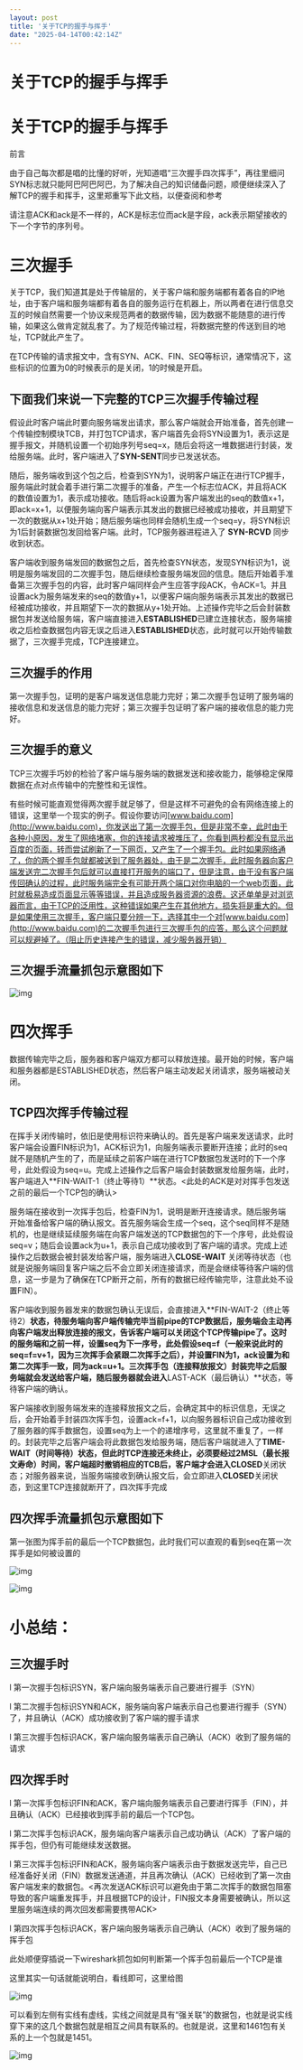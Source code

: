 ```yaml
---
layout: post
title: '关于TCP的握手与挥手'
date: "2025-04-14T00:42:14Z"
---
```

关于TCP的握手与挥手
===========

关于TCP的握手与挥手
===========

前言

由于自己每次都是唱的比懂的好听，光知道唱“三次握手四次挥手”，再往里细问SYN标志就只能阿巴阿巴阿巴，为了解决自己的知识储备问题，顺便继续深入了解TCP的握手和挥手，这里郑重写下此文档，以便查阅和参考

请注意ACK和ack是不一样的，ACK是标志位而ack是字段，ack表示期望接收的下一个字节的序列号。

三次握手
====

关于TCP，我们知道其是处于传输层的，关于客户端和服务端都有着各自的IP地址，由于客户端和服务端都有着各自的服务运行在机器上，所以两者在进行信息交互的时候自然需要一个协议来规范两者的数据传输，因为数据不能随意的进行传输，如果这么做肯定就乱套了。为了规范传输过程，将数据完整的传送到目的地址，TCP就此产生了。

在TCP传输的请求报文中，含有SYN、ACK、FIN、SEQ等标识，通常情况下，这些标识的位置为0的时候表示的是关闭，1的时候是开启。

下面我们来说一下完整的TCP三次握手传输过程
----------------------

​ 假设此时客户端此时要向服务端发出请求，那么客户端就会开始准备，首先创建一个传输控制模块TCB，并打包TCP请求，客户端首先会将SYN设置为1，表示这是握手报文，并随机设置一个初始序列号seq=x，随后会将这一堆数据进行封装，发给服务端。此时，客户端进入了**SYN-SENT**同步已发送状态。

​ 随后，服务端收到这个包之后，检查到SYN为1，说明客户端正在进行TCP握手，服务端此时就会着手进行第二次握手的准备，产生一个标志位ACK，并且将ACK的数值设置为1，表示成功接收。随后将ack设置为客户端发出的seq的数值x+1，即ack=x+1，以便服务端向客户端表示其发出的数据已经被成功接收，并且期望下一次的数据从x+1处开始；随后服务端也同样会随机生成一个seq=y，将SYN标识为1后封装数据包发回给客户端。此时，TCP服务器进程进入了 **SYN-RCVD** 同步收到状态。

​ 客户端收到服务端发回的数据包之后，首先检查SYN状态，发现SYN标识为1，说明是服务端发回的二次握手包，随后继续检查服务端发回的信息。随后开始着手准备第三次握手包的内容，此时客户端同样会产生应答字段ACK，令ACK=1。并且设置ack为服务端发来的seq的数值y+1，以便客户端向服务端表示其发出的数据已经被成功接收，并且期望下一次的数据从y+1处开始。上述操作完毕之后会封装数据包并发送给服务端，客户端直接进入**ESTABLISHED**已建立连接状态，服务端接收之后检查数据包内容无误之后进入**ESTABLISHED**状态，此时就可以开始传输数据了，三次握手完成，TCP连接建立。

三次握手的作用
-------

第一次握手包，证明的是客户端发送信息能力完好；第二次握手包证明了服务端的接收信息和发送信息的能力完好；第三次握手包证明了客户端的接收信息的能力完好。

三次握手的意义
-------

TCP三次握手巧妙的检验了客户端与服务端的数据发送和接收能力，能够稳定保障数据在点对点传输中的完整性和无误性。

有些时候可能直观觉得两次握手就足够了，但是这样不可避免的会有网络连接上的错误，这里举一个现实的例子。假设你要访问[www.baidu.com](http://www.baidu.com)，你发送出了第一次握手包，但是非常不幸，此时由于各种小原因，发生了网络堵塞，你的连接请求被堆压了，你看到两秒都没有显示出百度的页面，转而尝试刷新了一下网页，又产生了一个握手包。此时如果网络通了，你的两个握手包就都被送到了服务器处，由于是二次握手，此时服务器向客户端发送完二次握手包后就可以直接打开服务的端口了，但是注意，由于没有客户端传回确认的过程，此时服务端完全有可能开两个端口对你电脑的一个web页面，此时就极易造成页面显示等等错误，并且造成服务器资源的浪费。这还单单是对浏览器而言，由于TCP的泛用性，这种错误如果产生在其他地方，损失将是重大的。但是如果使用三次握手，客户端只要分辨一下，选择其中一个对[www.baidu.com](http://www.baidu.com)的二次握手包进行三次握手包的应答，那么这个问题就可以规避掉了。（阻止历史连接产生的错误，减少服务器开销）

三次握手流量抓包示意图如下
-------------

![img](https://images.cnblogs.com/cnblogs_com/blogs/818796/galleries/2453941/o_250413125814_image.png)

四次挥手
====

数据传输完毕之后，服务器和客户端双方都可以释放连接。最开始的时候，客户端和服务器都是ESTABLISHED状态，然后客户端主动发起关闭请求，服务端被动关闭。

TCP四次挥手传输过程
-----------

​ 在挥手关闭传输时，依旧是使用标识符来确认的。首先是客户端来发送请求，此时客户端会设置FIN标识为1，ACK标识为1，向服务端表示要断开连接；此时的seq就不是随机产生的了，而是延续之前客户端在进行TCP数据包发送时的下一个序号，此处假设为seq=u。完成上述操作之后客户端会封装数据发给服务端，此时，客户端进入**FIN-WAIT-1（终止等待1）**状态。<此处的ACK是对对挥手包发送之前的最后一个TCP包的确认>

​ 服务端在接收到一次挥手包后，检查FIN为1，说明是断开连接请求。随后服务端开始准备给客户端的确认报文。首先服务端会生成一个seq，这个seq同样不是随机的，也是继续延续服务端在向客户端发送的TCP数据包的下一个序号，此处假设seq=v；随后会设置ack为u+1，表示自己成功接收到了客户端的请求。完成上述操作之后数据会被封装发给客户端，服务端进入**CLOSE-WAIT** 关闭等待状态（也就是说服务端回复客户端之后不会立即关闭连接请求，而是会继续等待客户端的信息，这一步是为了确保在TCP断开之前，所有的数据已经传输完毕，注意此处不设置FIN）。

​ 客户端收到服务器发来的数据包确认无误后，会直接进入**FIN-WAIT-2（终止等待2）**状态，待服务端向客户端传输完毕当前pipe的TCP数据后，服务端会主动再向客户端发出释放连接的报文，告诉客户端可以关闭这个TCP传输pipe了。这时的服务端和之前一样，设置seq为下一序号，此处假设seq=f（一般来说此时的seq=f=v+1，因为三次挥手会紧跟二次挥手之后），并设置FIN为1，ack设置为和第二次挥手一致，同为ack=u+1。三次挥手包（连接释放报文）封装完毕之后服务端就会发送给客户端，随后服务器就会进入**LAST-ACK（最后确认）**状态，等待客户端的确认。

​ 客户端接收到服务端发来的连接释放报文之后，会确定其中的标识信息，无误之后，会开始着手封装四次挥手包，设置ack=f+1，以向服务器标识自己成功接收到了服务器的挥手数据包，设置seq为上一个的递增序号，这里就不重复了，一样的。封装完毕之后客户端会将此数据包发给服务端，随后客户端就进入了**TIME-WAIT（时间等待）**状态，但此时TCP连接还未终止，必须要经过2MSL（最长报文寿命）时间，客户端超时撤销相应的TCB后，客户端才会进入**CLOSED**关闭状态；对服务器来说，当服务端接收到确认报文后，会立即进入**CLOSED**关闭状态，到这里TCP连接就断开了，四次挥手完成

四次挥手流量抓包示意图如下
-------------

第一张图为挥手前的最后一个TCP数据包，此时我们可以直观的看到seq在第一次挥手是如何被设置的

![img](https://images.cnblogs.com/cnblogs_com/blogs/818796/galleries/2453941/o_250413125826_image.png)

![img](https://images.cnblogs.com/cnblogs_com/blogs/818796/galleries/2453941/o_250413125830_image.png)

小总结：
====

三次握手时
-----

l 第一次握手包标识SYN，客户端向服务端表示自己要进行握手（SYN）

l 第二次握手包标识SYN和ACK，服务端向客户端表示自己也要进行握手（SYN）了，并且确认（ACK）成功接收到了客户端的握手请求

l 第三次握手包标识ACK，客户端向服务端表示自己确认（ACK）收到了服务端的请求

四次挥手时
-----

l 第一次挥手包标识FIN和ACK，客户端向服务端表示自己要进行挥手（FIN），并且确认（ACK）已经接收到挥手前的最后一个TCP包。

l 第二次挥手包标识ACK，服务端向客户端表示自己成功确认（ACK）了客户端的挥手包，但仍有可能继续发送数据。

l 第三次挥手包标识FIN和ACK，服务端向客户端表示由于数据发送完毕，自己已经准备好关闭（FIN）数据发送通道，并且再次确认（ACK）已经收到了第一次由客户端发来的数据包。<再次发送ACK标识可以避免由于第二次挥手的数据包阻塞导致的客户端重发挥手，并且根据TCP的设计，FIN报文本身需要被确认，所以这里服务端连续的两次回发都需要携带ACK>

l 第四次挥手包标识ACK，客户端向服务端表示自己确认（ACK）收到了服务端的挥手包

此处顺便穿插说一下wireshark抓包如何判断第一个挥手包前最后一个TCP是谁

这里其实一句话就能说明白，看线即可，这里给图

![img](https://images.cnblogs.com/cnblogs_com/blogs/818796/galleries/2453941/o_250413125836_image.png)

可以看到左侧有实线有虚线，实线之间就是具有“强关联”的数据包，也就是说实线穿下来的这几个数据包就是相互之间具有联系的。也就是说，这里和1461包有关系的上一个包就是1451。

![img](https://images.cnblogs.com/cnblogs_com/blogs/818796/galleries/2453941/o_250413125842_image.png)